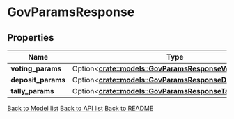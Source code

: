 # GovParamsResponse

## Properties

Name | Type | Description | Notes
------------ | ------------- | ------------- | -------------
**voting_params** | Option<[**crate::models::GovParamsResponseVotingParams**](GovParams_response_voting_params.md)> |  | [optional]
**deposit_params** | Option<[**crate::models::GovParamsResponseDepositParams**](GovParams_response_deposit_params.md)> |  | [optional]
**tally_params** | Option<[**crate::models::GovParamsResponseTallyParams**](GovParams_response_tally_params.md)> |  | [optional]

[Back to Model list](../README.md#documentation-for-models) [Back to API list](../README.md#documentation-for-api-endpoints) [Back to README](../README.md)


